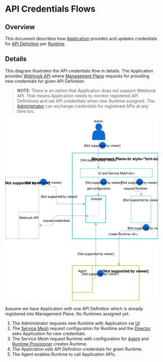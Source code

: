 # API Credentials Flows

## Overview

This document describes how [Application](/docs/terminology.md#Application) provides and updates credentials for [API Definition](/docs/terminology.md#Application-API-Definiton) per [Runtime](/docs/terminology.md#Runtime).

## Details
This diagram illustrates the API credentials flow in details. The Application provides [Webhook API](/docs/terminology.md#Application-Webhook-API) where [Management Plane](/docs/terminology.md#Management-Plane) requests for providing new credentials for given API Definition.

>**NOTE:** There is an option that Application does not support Webhook API. That means Application needs to monitor registered API Definitions and set API credentials when new Runtime assigned. The [Administrator](/docs/terminology.md#Administrator) can exchange credentials for registered APIs at any time too.

![Application Webhook](./assets/api-credentials-flow.svg)

Assume we have Application with one API Definition which is already registered into Management Plane. No Runtimes assigned yet.

1. The Administrator requests new Runtime with Application via [UI](/docs/terminology.md#MP-UI)
2. The [Service Mesh](/docs/terminology.md#MP-Service-Mesh) request configuration for Runtime and the [Director](/docs/terminology.md#MP-Director) asks Application for new credentials. 
3. The Service Mesh request Runtime with configuration for [Agent](/docs/terminology.md#Runtime-Agent) and [Runtime Provisioner](/docs/terminology.md#MP-Runtime-Provisioner) creates Runtime.
4. The Application sets API Definition credentials for given Runtime.
5. The Agent enables Runtime to call Application APIs.